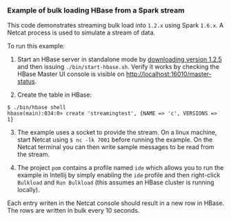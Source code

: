 ### Example of bulk loading HBase from a Spark stream

This code demonstrates streaming bulk load into `1.2.x` using Spark `1.6.x`.
A Netcat process is used to simulate a stream of data.

To run this example:
   1. Start an HBase server in standalone mode by  [downloading version 1.2.5](http://mirrors.dotsrc.org/apache/hbase/1.2.5/hbase-1.2.5-bin.tar.gz) and then issuing `./bin/start-hbase.sh`.  Verify it works by checking the HBase Master UI console is visible on [http://localhost:16010/master-status](http://localhost:16010/master-status).
   
   2. Create the table in HBase:
```
$ ./bin/hbase shell
hbase(main):034:0> create 'streamingtest', {NAME => 'c', VERSIONS => 1} 
```

   3.  The example uses a socket to provide the stream.  On a linux machine, start Netcat using `$ nc -lk 7001` before running the example.  On the Netcat terminal you can then write sample messages to be read from the stream.   
  
   4. The project `pom` contains a profile named `ide` which allows you to run the example in Intellij by simply enabling the `ide` profile and then right-click `Bulkload` and `Run Bulkload` (this assumes an HBase cluster is running locally).

       
Each entry writen in the Netcat console should result in a new row in HBase.  The rows are written in bulk every 10 seconds. 


  

